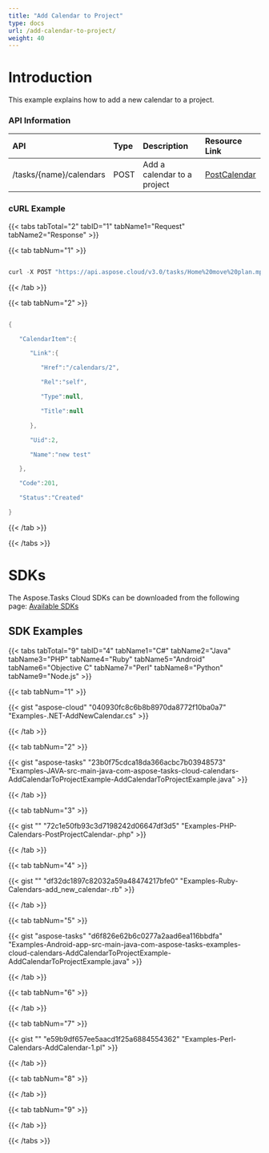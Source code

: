 ```yaml
---
title: "Add Calendar to Project"
type: docs
url: /add-calendar-to-project/
weight: 40
---
```


# **Introduction**
This example explains how to add a new calendar to a project.
### **API Information**

|**API**|**Type**|**Description**|**Resource Link**|
| :- | :- | :- | :- |
|/tasks/{name}/calendars|POST|Add a calendar to a project|[PostCalendar](https://apireference.aspose.cloud/tasks/#/TasksCalendar/PostCalendar)|
### **cURL Example**
{{< tabs tabTotal="2" tabID="1" tabName1="Request" tabName2="Response" >}}

{{< tab tabNum="1" >}}

```java

curl -X POST "https://api.aspose.cloud/v3.0/tasks/Home%20move%20plan.mpp/calendars" -H "accept: application/json" -H "authorization: Bearer eyJhbGciOiJSUzI1NiIsInR5cCI6IkpXVCJ9.eyJuYmYiOjE1NjU3MzQzNTYsImV4cCI6MTU2NTgyMDc1NiwiaXNzIjoiaHR0cHM6Ly9hcGkuYXNwb3NlLmNsb3VkIiwiYXVkIjpbImh0dHBzOi8vYXBpLmFzcG9zZS5jbG91ZC9yZXNvdXJjZXMiLCJhcGkucGxhdGZvcm0iLCJhcGkucHJvZHVjdHMiXSwiY2xpZW50X2lkIjoiOWYwYjI2ZDEtMGYxZi00MDNiLTliYTQtMTMzMzk4MGFjNmRiIiwiY2xpZW50X2lkU3J2SWQiOiIiLCJzY29wZSI6WyJhcGkucGxhdGZvcm0iLCJhcGkucHJvZHVjdHMiXX0.l84BMnrhpKql3maMy-X762KPj349xPMGIgVxxOtN8jlbYHtxKl397CWQZFhmJMzyX5n9Yv4Y9Svwv5xPxD10jydA-RhiBBUKD6bQuLXjMeNfxpIxX2LZA4QswYUYDLslRVCxLajpAqjJ3P25ERccvfD4btxFBm2ftGH5GcBHX7HL3R4bz9zasrfiVcQG8gzKV2O3\_AE-eFX2YqC2J\_HNUpWKs0\_nogHqRz9SHcxmSe4D3n8NvSA4nyxI6VWPPJQiERpBBirKBWLlFk3RYapsDaQIhWFowjq7lWJbVMNi4UuoXaid9rimHtG8EpVWxDq1XRNiMZSdol60OXa-T\_V\_6g" -H "Content-Type: application/json" -d "{ \"Name\": \"new test\", \"Uid\": 0, \"Days\": [ { \"DayWorking\": true, \"DayType\":\"Monday\", \"FromDate\": \"2019-08-11T10:11:51.711Z\", \"ToDate\": \"2019-08-17T22:11:51.711Z\", \"WorkingTimes\": [ { \"FromTime\": \"2019-08-13T10:11:51.711Z\", \"ToTime\": \"2019-08-13T22:11:51.711Z\" } ] } ], \"IsBaseCalendar\": false, \"IsBaselineCalendar\": false}"    

```

{{< /tab >}}

{{< tab tabNum="2" >}}

```java

{

   "CalendarItem":{

      "Link":{

         "Href":"/calendars/2",

         "Rel":"self",

         "Type":null,

         "Title":null

      },

      "Uid":2,

      "Name":"new test"

   },

   "Code":201,

   "Status":"Created"

}

```

{{< /tab >}}

{{< /tabs >}}
# **SDKs**
The Aspose.Tasks Cloud SDKs can be downloaded from the following page: [Available SDKs](/available-sdks/)
## **SDK Examples**
{{< tabs tabTotal="9" tabID="4" tabName1="C#" tabName2="Java" tabName3="PHP" tabName4="Ruby" tabName5="Android" tabName6="Objective C" tabName7="Perl" tabName8="Python" tabName9="Node.js" >}}

{{< tab tabNum="1" >}}

{{< gist "aspose-cloud" "040930fc8c6b8b8970da8772f10ba0a7" "Examples-.NET-AddNewCalendar.cs" >}}

{{< /tab >}}

{{< tab tabNum="2" >}}

{{< gist "aspose-tasks" "23b0f75cdca18da366acbc7b03948573" "Examples-JAVA-src-main-java-com-aspose-tasks-cloud-calendars-AddCalendarToProjectExample-AddCalendarToProjectExample.java" >}}

{{< /tab >}}

{{< tab tabNum="3" >}}

{{< gist "" "72c1e50fb93c3d7198242d06647df3d5" "Examples-PHP-Calendars-PostProjectCalendar-.php" >}}

{{< /tab >}}

{{< tab tabNum="4" >}}

{{< gist "" "df32dc1897c82032a59a48474217bfe0" "Examples-Ruby-Calendars-add\_new\_calendar-.rb" >}}

{{< /tab >}}

{{< tab tabNum="5" >}}

{{< gist "aspose-tasks" "d6f826e62b6c0277a2aad6ea116bbdfa" "Examples-Android-app-src-main-java-com-aspose-tasks-examples-cloud-calendars-AddCalendarToProjectExample-AddCalendarToProjectExample.java" >}}

{{< /tab >}}

{{< tab tabNum="6" >}}

{{< /tab >}}

{{< tab tabNum="7" >}}

{{< gist "" "e59b9df657ee5aacd1f25a6884554362" "Examples-Perl-Calendars-AddCalendar-1.pl" >}}

{{< /tab >}}

{{< tab tabNum="8" >}}

{{< /tab >}}

{{< tab tabNum="9" >}}

{{< /tab >}}

{{< /tabs >}}
